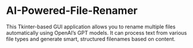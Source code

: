 # AI-Powered-File-Renamer
This Tkinter-based GUI application allows you to rename multiple files automatically using OpenAI’s GPT models. It can process text from various file types and generate smart, structured filenames based on content.
